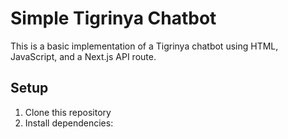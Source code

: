 # Simple Tigrinya Chatbot

This is a basic implementation of a Tigrinya chatbot using HTML, JavaScript, and a Next.js API route.

## Setup

1. Clone this repository
2. Install dependencies:

